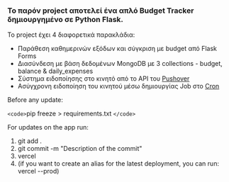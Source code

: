 

### Το παρόν project αποτελεί ένα απλό Budget Tracker δημιουργημένο σε Python Flask.

Το project έχει 4 διαφορετικά παρακλάδια:

* Παράθεση καθημερινών εξόδων και σύγκριση με budget από Flask Forms
* Διασύνδεση με βάση δεδομένων MongoDB με 3 collections - budget, balance & daily_expenses
* Σύστημα ειδοποίησης στο κινητό από το API του [Pushover](https://pushover.net/)
* Ασύγχρονη ειδοποίηση του κινητού μέσω δημιουργίας Job στο [Cron](https://www.easycron.com/user)



Before any update:

`<code>`pip freeze > requirements.txt `</code>`

For updates on the app run:

1) git add .
2) git commit -m "Description of the commit"
3) vercel
4) (if you want to create an alias for the latest deployment, you can run: vercel --prod)

